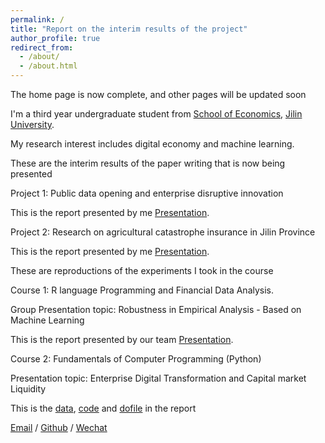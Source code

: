 ```yaml
---
permalink: /
title: "Report on the interim results of the project"
author_profile: true
redirect_from: 
  - /about/
  - /about.html
---
```

The home page is now complete, and other pages will be updated soon

I'm a third year undergraduate student from [School of Economics](https://jjxy.jlu.edu.cn/), [Jilin University](https://www.jlu.edu.cn/). 

My research interest includes digital economy and machine learning.

These are the interim results of the paper writing that is now being presented

Project 1: Public data opening and enterprise disruptive innovation

  This is the report presented by me [Presentation](../files/Slide.pdf).

Project 2: Research on agricultural catastrophe insurance in Jilin Province

  This is the report presented by me [Presentation](../files/Report.pdf).

These are reproductions of the experiments I took in the course

Course 1: R language Programming and Financial Data Analysis. 

  Group Presentation topic: Robustness in Empirical Analysis - Based on Machine Learning

  This is the report presented by our team [Presentation](../files/Presentation.pdf).

Course 2: Fundamentals of Computer Programming (Python)

  Presentation topic: Enterprise Digital Transformation and Capital market Liquidity

  This is the [data](../files/PyData.csv), [code](../files/PyReport.py) and [dofile](../files/PyReport) in the report

[Email](mailto:zhousr2421@mails.jlu.edu.cn) / [Github](https://github.com/SR6688) / [Wechat](../images/wechat.jpg)
